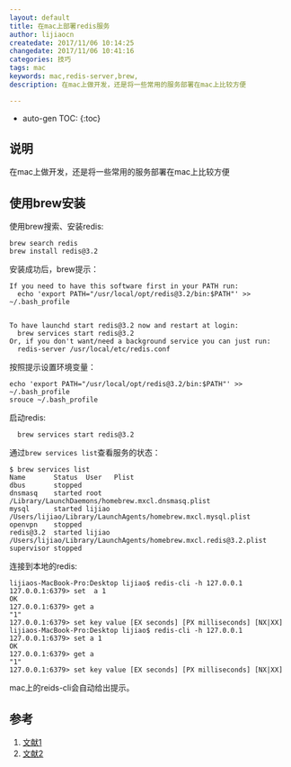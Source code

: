 ```yaml
---
layout: default
title: 在mac上部署redis服务
author: lijiaocn
createdate: 2017/11/06 10:14:25
changedate: 2017/11/06 10:41:16
categories: 技巧
tags: mac
keywords: mac,redis-server,brew,
description: 在mac上做开发，还是将一些常用的服务部署在mac上比较方便

---
```


* auto-gen TOC:
{:toc}

## 说明 

在mac上做开发，还是将一些常用的服务部署在mac上比较方便

## 使用brew安装

使用brew搜索、安装redis:

	brew search redis
	brew install redis@3.2

安装成功后，brew提示：

	If you need to have this software first in your PATH run:
	  echo 'export PATH="/usr/local/opt/redis@3.2/bin:$PATH"' >> ~/.bash_profile
	
	
	To have launchd start redis@3.2 now and restart at login:
	  brew services start redis@3.2
	Or, if you don't want/need a background service you can just run:
	  redis-server /usr/local/etc/redis.conf

按照提示设置环境变量：

	echo 'export PATH="/usr/local/opt/redis@3.2/bin:$PATH"' >> ~/.bash_profile
	srouce ~/.bash_profile

启动redis:

	  brew services start redis@3.2

通过`brew services list`查看服务的状态：

	$ brew services list
	Name       Status  User   Plist
	dbus       stopped
	dnsmasq    started root   /Library/LaunchDaemons/homebrew.mxcl.dnsmasq.plist
	mysql      started lijiao /Users/lijiao/Library/LaunchAgents/homebrew.mxcl.mysql.plist
	openvpn    stopped
	redis@3.2  started lijiao /Users/lijiao/Library/LaunchAgents/homebrew.mxcl.redis@3.2.plist
	supervisor stopped

连接到本地的redis:

	lijiaos-MacBook-Pro:Desktop lijiao$ redis-cli -h 127.0.0.1
	127.0.0.1:6379> set  a 1
	OK
	127.0.0.1:6379> get a
	"1"
	127.0.0.1:6379> set key value [EX seconds] [PX milliseconds] [NX|XX]
	lijiaos-MacBook-Pro:Desktop lijiao$ redis-cli -h 127.0.0.1
	127.0.0.1:6379> set a 1
	OK
	127.0.0.1:6379> get a
	"1"
	127.0.0.1:6379> set key value [EX seconds] [PX milliseconds] [NX|XX]

mac上的reids-cli会自动给出提示。

## 参考

1. [文献1][1]
2. [文献2][2]

[1]: 1.com  "文献1" 
[2]: 2.com  "文献1" 
